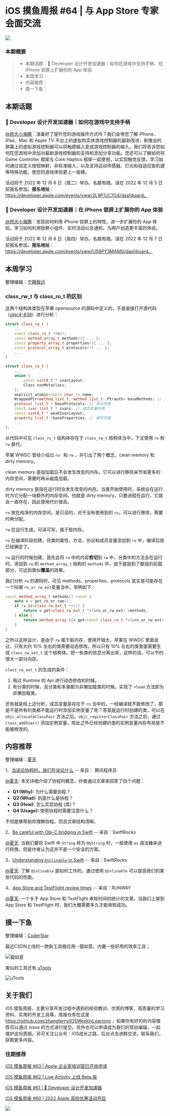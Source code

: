 # iOS 摸鱼周报 #64 | 与 App Store 专家会面交流

![](https://cdn.zhangferry.com/Images/moyu_weekly_cover.jpeg)

### 本期概要

> * 本期话题： Developer 设计开发加速器｜如何在游戏中支持手柄、在 iPhone 锁屏上扩展你的 App 体验
> * 本周学习：
> * 内容推荐：
> * 摸一下鱼：

## 本期话题

###  Developer 设计开发加速器｜如何在游戏中支持手柄

[@师大小海腾](https://juejin.cn/user/782508012091645/posts)：准备好了提升您的游戏操作方式吗？我们会带您了解 iPhone、iPad、Mac 和 Apple TV 平台上的虚拟和实体游戏控制器的最新改进，新推出的屏幕上的虚拟游戏控制器可以将触摸输入变成游戏控制器的输入。我们将告诉您如何在您游戏中添加对最新游戏控制器的支持和添加分享功能。您还可以了解如何将 Game Controller 框架与 Core Haptics 框架一起使用，以实现触觉反馈。学习如何通过自定义按钮映射，非标准输入，以及支持运动传感器、灯光和自适应扳机键等特殊功能，使您的游戏体验更上一层楼。

活动将于 2022 年 12 月 6 日（周二）举办。名额有限。请在 2022 年 12 月 5 日前报名参加。**报名地址**：https://developer.apple.com/events/view/2L9P7JC7G4/dashboard。

###  Developer 设计开发加速器｜在 iPhone 锁屏上扩展你的 App 体验

[@师大小海腾](https://juejin.cn/user/782508012091645/posts)：发现如何利用 iPhone 锁屏上的特性，进一步扩展你的 App 体验。学习如何利用锁屏小组件、实时活动以及通知，为用户创造更丰富的体验。

活动将于 2022 年 12 月 8 日（周四）举办。名额有限。请在 2022 年 12 月 7 日前报名参加。**报名地址**：https://developer.apple.com/events/view/US9PY3MAMG/dashboard。

## 本周学习

整理编辑：[宁静致远](https://github.com/byshb)

### class_rw_t 与 class_ro_t 的区别

这两个结构体类型在苹果 opensource 的源码中定义的，于是直接打开源代码（[objc4-838](https://github.com/apple-oss-distributions/objc4/tree/objc4-838)）进行分析：

```c++
struct class_rw_t {
    ...
    const class_ro_t *ro();
    const method_array_t methods(){ ... };
    const property_array_t properties(){ ... };
    const protocol_array_t protocols(){ ... };
    ...
}
```

```c++
struct class_ro_t {
    ...
    union {
        const uint8_t * ivarLayout;
        Class nonMetaclass;
    };
    explicit_atomic<const char *> name;
    WrappedPtr<method_list_t, method_list_t::Ptrauth> baseMethods; // 方法列表
    protocol_list_t * baseProtocols; // 协议列表
    const ivar_list_t * ivars; // 成员变量列表
    const uint8_t * weakIvarLayout; 
    property_list_t *baseProperties; // 属性列表
    ...
};
```

从代码中可见 `class_ro_t` 结构体存在于 `class_rw_t` 结构体当中，下文使用 `ro` 和 `rw` 替代。

苹果 WWDC 曾经介绍过 `ro `  和 `rw` ，并引出了两个概念，clean memory 和 dirty memory。

clean memory 是指加载后不会发生改变的内存。它可以进行移除来节省更多的内存空间，需要时再从磁盘加载。

dirty memory 是指在运行时会发生改变的内存。当类开始使用时，系统会在运行时为它分配一块额外的内存空间，也就是 dirty memory，只要进程在运行，它就会一直存在，因此使用代价很高。

`ro` 放在纯净的内存空间，是只读的，对于没有使用到的 `ro`，可以进行移除，需要时再分配。

`rw` 在运行生成，可读可写，属于脏内存。

`ro` 在编译阶段创建，将类的属性，方法，协议和成员变量添加到 `ro` 中，编译后就已经确定了。

`rw` 运行的时候创建，首先会将 `ro` 中的内容**剪切**到 `rw` 中，分类中的方法会在运行时，添加到 `rw` 的 `method_array_t` 结构的 `methods` 中，由于是放到了数组的前面部分，可达到类似**覆盖**的效果。

我们分析 `rw` 的源码时，可见 methods、properties、protocols 其实是可能存在 一个叫做 `ro_or_rw_ext`变量当中，举例如下：

```c++
const method_array_t methods() const {
    auto v = get_ro_or_rwe();
    if (v.is<class_rw_ext_t *>()) {
        return v.get<class_rw_ext_t *>(&ro_or_rw_ext)->methods;
    } else {
        return method_array_t{v.get<const class_ro_t *>(&ro_or_rw_ext)->baseMethods};
    }
}
```

之所以这样设计，是由于 `rw` 属于脏内存，使用开销大，苹果在 WWDC ⾥⾯说过，只有⼤约 10% 左右的类需要动态修改。所以只有 10% 左右的类⾥⾯需要⽣成 `class_rw_ext_t` 这个结构体。把一些类的信息分离出来，这样的话，可以节约很⼤⼀部分内存。

`class_rw_ext_t` 的⽣成的条件：

1. ⽤过 Runtime 的 Api 进⾏动态修改的时候。
2. 有分类的时候，且分类和本类都为⾮懒加载类的时候。实现了 `+load` ⽅法即为⾮懒加载类。

还有就是经上述分析，成员变量是存在于 `ro` 当中的，一经编译就不能修改了，那是不是所有的类都不能运行时添加实例变量了呢？答案是运行时创建的类，可以在 `objc_allocateClassPair` 方法之后，`objc_registerClassPair` 方法之前，通过 `class_addIvar()` 添加实例变量，除此之外已经创建的类的实例变量内存布局是不能被修改的。


## 内容推荐

整理编辑：[夏天](https://juejin.cn/user/3298190611456638)

1、[当谈论协程时，我们在谈论什么](https://mp.weixin.qq.com/s/IO4ynnKEfy2Rt-Me7EIeqg)  -- 来自： 腾讯程序员

[@夏天](https://juejin.cn/user/3298190611456638): 本文详细介绍了协程的概念，作者通过文章来回答了四个问题： 

* **Q1 (Why):** 为什么需要协程？
* **Q2 (What):** 到底什么是协程？
* **Q3 (How):** 怎么实现协程 (库)？
* **Q4 (Usage):** 使用协程时需要注意什么？

不但能够帮助你理解协程，而且文章结构清晰。

2、[Be careful with Obj-C bridging in Swift](https://swiftrocks.com/be-careful-with-objc-bridging-in-swift) -- 来自：SwiftRocks

[@夏天](https://juejin.cn/user/3298190611456638): 当我们要将 Swift 中 `String` 转为 `NSString` 时，一般使用 `as` 语法糖来进行转换，但是作者认为这并不是一个安全的方案。 

3、[Understanding `@inlinable` in Swift](https://swiftrocks.com/understanding-inlinable-in-swift) -- 来自：SwiftRocks

[@夏天](https://juejin.cn/user/3298190611456638): 了解 `@inlinable` 是如何工作的，通过使用 `@inlinable` 可以提高我们的某些代码的性能。

4、[App Store and TestFlight review times](https://www.runway.team/appreviewtimes) --  来自：RUNWAY

[@夏天](https://juejin.cn/user/3298190611456638): 一个关于 App Store 和 TestFlight 审核时间的统计的文章。当我们上架到 App Store 和 TestFlight 时，我们大概需要多久才能审核成功。


## 摸一下鱼

整理编辑：[CoderStar](https://mp.weixin.qq.com/mp/homepage?__biz=MzU4NjQ5NDYxNg==&hid=1&sn=659c56a4ceebb37b1824979522adbb15&scene=18)

最近CSDN上线的一款新工具箱应用--猿如意，内置一些好用的效率工具；

![猿如意](http://cdn.zhangferry.com/20221201180541.png)

类似的工具还有 [uTools](https://www.u.tools/)

![uTools](http://cdn.zhangferry.com/20221201181157.png)


## 关于我们

iOS 摸鱼周报，主要分享开发过程中遇到的经验教训、优质的博客、高质量的学习资料、实用的开发工具等。周报仓库在这里：https://github.com/zhangferry/iOSWeeklyLearning ，如果你有好的的内容推荐可以通过 issue 的方式进行提交。另外也可以申请成为我们的常驻编辑，一起维护这份周报。另可关注公众号：iOS成长之路，后台点击进群交流，联系我们，获取更多内容。

### 往期推荐

[iOS 摸鱼周报 #63 | Apple 企业家培训营已开放申请](https://mp.weixin.qq.com/s/nAMshUG4AjWLAAHOFPVqXg)

[iOS 摸鱼周报 #62 |  Live Activity 上线 Beta 版 ](https://mp.weixin.qq.com/s/HySX4Yaf3Zxy8Wn-LyUO0A)

[iOS 摸鱼周报 #61 |  Developer 设计开发加速器](https://mp.weixin.qq.com/s/WfwqRhC-9-isUanv8ZnvMQ)

[iOS 摸鱼周报 #60 | 2022 Apple 高校优惠活动开启](https://mp.weixin.qq.com/s/5chb-a9u7VMdLis1FG6B6Q)

![](https://cdn.zhangferry.com/Images/WechatIMG384.jpeg)
